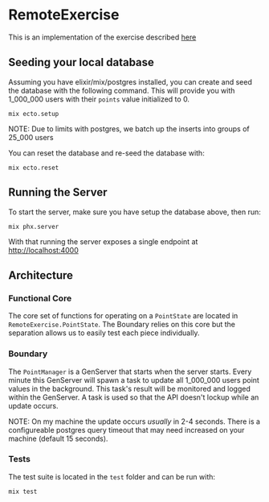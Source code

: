 # RemoteExercise

This is an implementation of the exercise described [here](https://www.notion.so/Backend-code-exercise-d7df215ccb6f4d87a3ef865506763d50)

## Seeding your local database

Assuming you have elixir/mix/postgres installed, you can create and seed the
database with the following command. This will provide you with 1_000_000 users
with their `points` value initialized to 0.

```
mix ecto.setup
```

NOTE: Due to limits with postgres, we batch up the inserts into groups of 25_000
users

You can reset the database and re-seed the database with:

```
mix ecto.reset
```

## Running the Server

To start the server, make sure you have setup the database above, then run:

```
mix phx.server
```

With that running the server exposes a single endpoint at [http://localhost:4000](http://localhost:4000)

## Architecture

### Functional Core

The core set of functions for operating on a `PointState` are located in
`RemoteExercise.PointState`. The Boundary relies on this core but the separation
allows us to easily test each piece individually.

### Boundary

The `PointManager` is a GenServer that starts when the server starts. Every
minute this GenServer will spawn a task to update all 1_000_000 users point
values in the background. This task's result will be monitored and logged within
the GenServer. A task is used so that the API doesn't lockup while an update
occurs.

NOTE: On my machine the update occurs _usually_ in 2-4 seconds. There is a
configureable postgres query timeout that may need increased on your machine
(default 15 seconds).

### Tests

The test suite is located in the `test` folder and can be run with:

```
mix test
```

